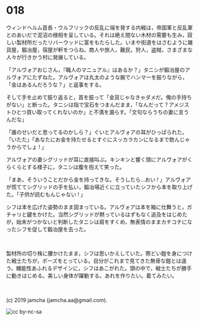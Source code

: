 

# 018

ウィンドヘルム首長・ウルフリックの反乱に端を発する内戦は，帝国軍と反乱軍とのあいだで泥沼の様相を呈している。それは絶え間ない木材の需要も生み，寂しい製材所だったリバーウッドに富をもたらした。いまや街道をはさむように雑貨屋，鍛冶屋，宿屋が軒をつらね，商人や旅人，難民，狩人，盗賊，さまざまな人々が行きかう村に発展している。

「アルヴォアおじさん，『職人のマニュアル』はあるか？」タニシが鍛冶屋のアルヴォアにたずねた。アルヴォアは丸太のような腕でハンマーを振りながら，「金はあるんだろうな？」と返事をする。

そして手を止めて振り返ると，首を振って「金貨じゃなきゃダメだ。俺の手持ちがない」と断った。タニシは指で宝石をつまんだまま，「なんだって？アメジストひとつ買い取ってくれないのか」と不満を漏らす。「文句ならうちの妻に言うんだな」

「誰のせいだと思ってるのかしら？」ぐいとアルヴォアの耳がひっぱられた。「いたた」「あなたにお金を持たせるとすぐにスッカラカンになるまで飲んじゃうからでしょ ! 」

アルヴォアの妻シグリッドが耳に直接叫ぶ。キンキンと響く頭にアルヴォアがくらくらとする様子に，タニシは腹を抱えて笑った。

「まあ，そういうことだから金を持ってきな。そうしたら…おい ! 」アルヴォアが慌ててシグリッドの手を払い，鍛冶場近くに立っていたシフから本を取り上げた。「子供が読むもんじゃない ! 」

シフは本を広げた姿勢のまま固まっている。アルヴォアは本を箱に仕舞うと，ガチャリと鍵をかけた。当然シグリッドが黙っているはずもなく追及をはじめたが，始末がつかないと判断したタニシは肩をすくめ，無表情のままカチコチになったシフを促して鍛冶屋を去った。

<br>

製材所の切り株に腰かけたまま，シフは思いかえしていた。際どい鎧を身につけた戦士たちが，ポーズをとっている。自分がこれまで見てきた無骨な鎧とは違う，機能性あふれるデザインに，シフはあこがれた。頭の中で，戦士たちが勝手に動きはじめる。美しい身体が躍動する。あれを作りたい。着てみたい。

<br>
<br>
(c) 2019 jamcha (jamcha.aa@gmail.com).

![cc by-nc-sa](https://i.creativecommons.org/l/by-nc-sa/4.0/88x31.png)

